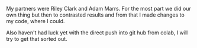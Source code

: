 My partners were Riley Clark and Adam Marrs. For the most part we did our own thing but then to contrasted results and from that I made changes to my code, where I could. 

Also haven't had luck yet with the direct push into git hub from colab, I will try to get that sorted out.
